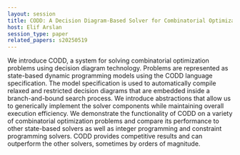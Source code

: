 ```yaml
---
layout: session
title: CODD: A Decision Diagram-Based Solver for Combinatorial Optimization
host: Elif Arslan
session_type: paper
related_papers: s20250519
---
```


We introduce CODD, a system for solving combinatorial optimization problems using decision diagram technology. Problems are represented as state-based dynamic programming models using the CODD language specification.
The model specification is used to automatically compile relaxed and restricted decision diagrams that are embedded inside a branch-and-bound search process. We introduce abstractions that allow us to generically implement the solver components while maintaining
overall execution efficiency. We demonstrate the functionality of CODD on a variety of combinatorial optimization problems and compare its performance to other state-based solvers as well as integer programming and constraint programming solvers. CODD provides
competitive results and can outperform the other solvers, sometimes by orders of magnitude.
